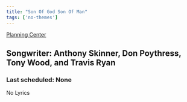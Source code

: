 ```yaml
---
title: "Son Of God Son Of Man"
tags: ['no-themes']
---
```


[Planning Center](https://services.planningcenteronline.com/songs/12967351)

## Songwriter: Anthony Skinner, Don Poythress, Tony Wood, and Travis Ryan
### Last scheduled: None          

No Lyrics
